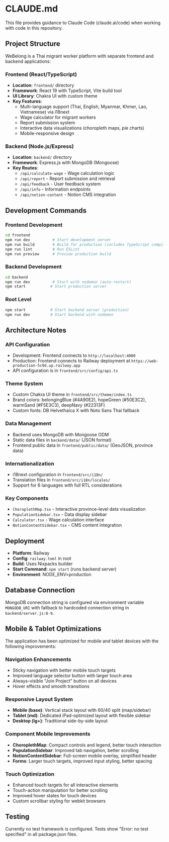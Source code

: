# CLAUDE.md

This file provides guidance to Claude Code (claude.ai/code) when working with code in this repository.

## Project Structure

WeBelong is a Thai migrant worker platform with separate frontend and backend applications:

### Frontend (React/TypeScript)

- **Location**: `frontend/` directory
- **Framework**: React 19 with TypeScript, Vite build tool
- **UI Library**: Chakra UI with custom theme
- **Key Features**:
  - Multi-language support (Thai, English, Myanmar, Khmer, Lao, Vietnamese) via i18next
  - Wage calculator for migrant workers
  - Report submission system
  - Interactive data visualizations (choropleth maps, pie charts)
  - Mobile-responsive design

### Backend (Node.js/Express)

- **Location**: `backend/` directory
- **Framework**: Express.js with MongoDB (Mongoose)
- **Key Routes**:
  - `/api/calculate-wage` - Wage calculation logic
  - `/api/report` - Report submission and retrieval
  - `/api/feedback` - User feedback system
  - `/api/info` - Information endpoints
  - `/api/notion-content` - Notion CMS integration

## Development Commands

### Frontend Development

```bash
cd frontend
npm run dev          # Start development server
npm run build        # Build for production (includes TypeScript compilation)
npm run lint         # Run ESLint
npm run preview      # Preview production build
```

### Backend Development

```bash
cd backend
npm run dev          # Start with nodemon (auto-restart)
npm start           # Start production server
```

### Root Level

```bash
npm start           # Start backend server (production)
npm run dev         # Start backend with nodemon
```

## Architecture Notes

### API Configuration

- Development: Frontend connects to `http://localhost:4000`
- Production: Frontend connects to Railway deployment at `https://web-production-5c9d.up.railway.app`
- API configuration is in `frontend/src/config/api.ts`

### Theme System

- Custom Chakra UI theme in `frontend/src/theme/index.ts`
- Brand colors: belongingBlue (#4A90E2), hopeGreen (#50E3C2), warmSand (#F5E3C3), deepNavy (#22313F)
- Custom fonts: DB Helvethaica X with Noto Sans Thai fallback

### Data Management

- Backend uses MongoDB with Mongoose ODM
- Static data files in `backend/data/` (JSON format)
- Frontend public data in `frontend/public/data/` (GeoJSON, province data)

### Internationalization

- i18next configuration in `frontend/src/i18n/`
- Translation files in `frontend/src/i18n/locales/`
- Support for 6 languages with full RTL considerations

### Key Components

- `ChoroplethMap.tsx` - Interactive province-level data visualization
- `PopulationSidebar.tsx` - Data display sidebar
- `Calculator.tsx` - Wage calculation interface
- `NotionContentSidebar.tsx` - CMS content integration

## Deployment

- **Platform**: Railway
- **Config**: `railway.toml` in root
- **Build**: Uses Nixpacks builder
- **Start Command**: `npm start` (runs backend server)
- **Environment**: NODE_ENV=production

## Database Connection

MongoDB connection string is configured via environment variable `MONGODB_URI` with fallback to hardcoded connection string in `backend/server.js:8-9`.

## Mobile & Tablet Optimizations

The application has been optimized for mobile and tablet devices with the following improvements:

### Navigation Enhancements

- Sticky navigation with better mobile touch targets
- Improved language selector button with larger touch area
- Always-visible "Join Project" button on all devices
- Hover effects and smooth transitions

### Responsive Layout System

- **Mobile (base)**: Vertical stack layout with 60/40 split (map/sidebar)
- **Tablet (md)**: Dedicated iPad-optimized layout with flexible sidebar
- **Desktop (lg+)**: Traditional side-by-side layout

### Component Mobile Improvements

- **ChoroplethMap**: Compact controls and legend, better touch interaction
- **PopulationSidebar**: Improved tab navigation, better scrolling
- **NotionContentSidebar**: Full-screen mobile overlay, simplified header
- **Forms**: Larger touch targets, improved input styling, better spacing

### Touch Optimization

- Enhanced touch targets for all interactive elements
- Touch-action manipulation for better scrolling
- Improved hover states for touch devices
- Custom scrollbar styling for webkit browsers

## Testing

Currently no test framework is configured. Tests show "Error: no test specified" in all package.json files.
